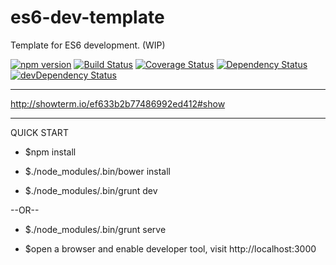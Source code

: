 es6-dev-template
================

Template for ES6 development. (WIP)

[![npm version](https://img.shields.io/npm/v/es6-dev-template.svg?style=flat-square)](https://www.npmjs.com/package/es6-dev-template)
[![Build Status](https://img.shields.io/travis/stanleyhlng/es6-dev-template.svg?style=flat-square)](https://travis-ci.org/stanleyhlng/es6-dev-template)
[![Coverage Status](https://img.shields.io/coveralls/stanleyhlng/es6-dev-template.svg?style=flat-square)](https://coveralls.io/r/stanleyhlng/es6-dev-template?branch=master)
[![Dependency Status](https://img.shields.io/david/stanleyhlng/es6-dev-template.svg?style=flat-square)](https://david-dm.org/stanleyhlng/es6-dev-template)
[![devDependency Status](https://img.shields.io/david/dev/stanleyhlng/es6-dev-template.svg?style=flat-square)](https://david-dm.org/stanleyhlng/es6-dev-template#info=devDependencies)

---

http://showterm.io/ef633b2b77486992ed412#show

---
QUICK START
* $npm install

* $./node_modules/.bin/bower install

* $./node_modules/.bin/grunt dev

--OR--

* $./node_modules/.bin/grunt serve

* $open a browser and enable developer tool, visit http://localhost:3000
